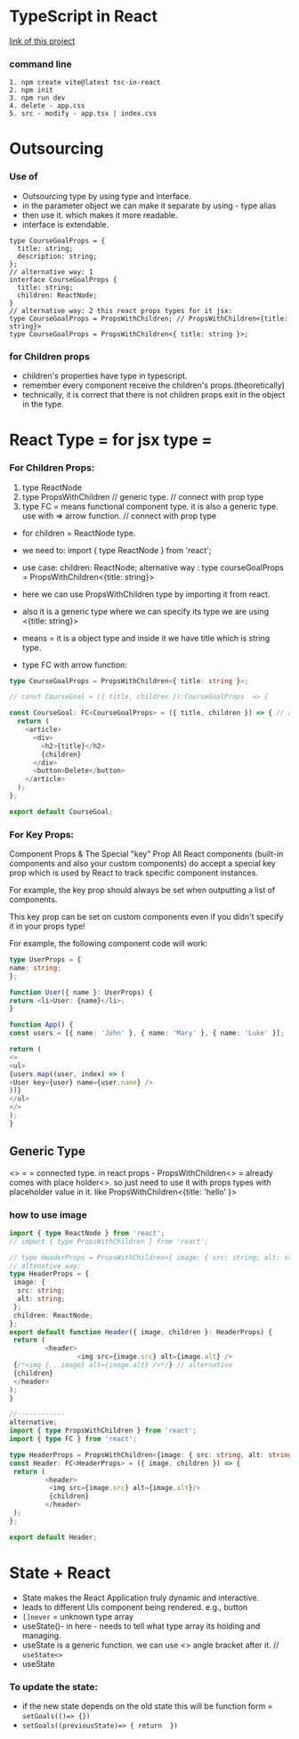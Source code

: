 # TypeScript in React
[link of this project](https://github.com/academind/react-typescript-course-resources/tree/main/code/03%20React%20TypeScript%20Essentials/01%20Starting%20Project)
### command line 
``` 
1. npm create vite@latest tsc-in-react
2. npm init
3. npm run dev
4. delete - app.css 
5. src - modify - app.tsx | index.css 

```
# Outsourcing
### Use of
* Outsourcing type by using type and interface. 
* in the parameter object we can make it separate by using - type alias 
* then use it. which makes it more readable. 
* interface is extendable. 
``` tsc
type CourseGoalProps = {
  title: string;
  description: string;
};
// alternative way: 1
interface CourseGoalProps {
  title: string;
  children: ReactNode;
}
// alternative way: 2 this react props types for it jsx: 
type CourseGoalProps = PropsWithChildren; // PropsWithChildren<{title: string}>
type CourseGoalProps = PropsWithChildren<{ title: string }>;
```


### for Children props 
* children's properties have type in typescript.
* remember every component receive the children's props.(theoretically)
* technically, it is correct that there is not children props exit in the object in the type. 

# React Type = for jsx type =
### For Children Props: 
1. type ReactNode
2. type PropsWithChildren<generic> // generic type. // connect with prop type 
3. type FC = means functional component type. it is also a generic type. use with => arrow function. // connect with prop type

* for children = ReactNode type.
* we need to:  import { type ReactNode } from 'react';
* use case: children: ReactNode;
  alternative way :  type courseGoalProps = PropsWithChildren<{title: string}>
* here we can use PropsWithChildren type by importing it from react.
* also it is a generic type where we can specify its type we are using <{title: string}>
* means = it is a object type and inside it we have title which is string type.

* type FC with arrow function:
```ts 
type CourseGoalProps = PropsWithChildren<{ title: string }>;

// const CourseGoal = ({ title, children }):CourseGoalProps  => { 

const CourseGoal: FC<CourseGoalProps> = ({ title, children }) => { // alternative way to assaing a type 
  return (
    <article>
      <div>
        <h2>{title}</h2>
        {children}
      </div>
      <button>Delete</button>
    </article>
  );
};

export default CourseGoal;
```



### For Key Props: 
Component Props & The Special "key" Prop
All React components (built-in components and also your custom components) do accept a special key prop 
which is used by React to track specific component instances.

For example, the key prop should always be set when outputting a list of components.

This key prop can be set on custom components even if you didn't specify it in your props type!

For example, the following component code will work:
```ts 
type UserProps = {
name: string;
};

function User({ name }: UserProps) {
return <li>User: {name}</li>;
}

function App() {
const users = [{ name: 'John' }, { name: 'Mary' }, { name: 'Luke' }];

return (
<>
<ul>
{users.map((user, index) => (
<User key={user} name={user.name} />
))}
</ul>
</>
);
}

```
## Generic Type 
 <> = <place holder for value type> = connected type. 
 in react props - PropsWithChildren<> = already comes with place holder<>. 
 so just need to use it with props types with placeholder value in it. like PropsWithChildren<{title: 'hello' }>





### how to use image 
```ts
import { type ReactNode } from 'react';
// import { type PropsWithChildren } from 'react';

// type HeaderProps = PropsWithChildren<{ image: { src: string; alt: string } }>;  
// altenative way: 
type HeaderProps = {
 image: {
  src: string;
  alt: string;
 };
 children: ReactNode;
};
export default function Header({ image, children }: HeaderProps) {
 return (
         <header>
                 <img src={image.src} alt={image.alt} />                                 
 {/*<img {...image} alt={image.alt} />*/} // alternative 
 {children}
 </header>                                                                 
);
}

//------------
alternative;
import { type PropsWithChildren } from 'react';
import { type FC } from 'react';

type HeaderProps = PropsWithChildren<{image: { src: string, alt: string }}>;
const Header: FC<HeaderProps> = ({ image, children }) => {
 return (
         <header>
          <img src={image.src} alt={image.alt}/>
          {children}
         </header>
 );
};

export default Header;

```

# State + React 
- State makes the React Application truly dynamic and interactive. 
- leads to different UIs component being rendered. e.g., button
- `[]never` = unknown type array
- useState()- in here - needs to tell what type array its holding and managing. 
- useState is a  generic function. we can use <> angle bracket after it. // `useState<>`
- useState <here we need to what type of valu we are going to manage>

### To update the state: 
 - if the new state depends on the old state this will be function form = `setGoals(()=> {})`
 - `setGoals((previousState)=> {
return 
})`


